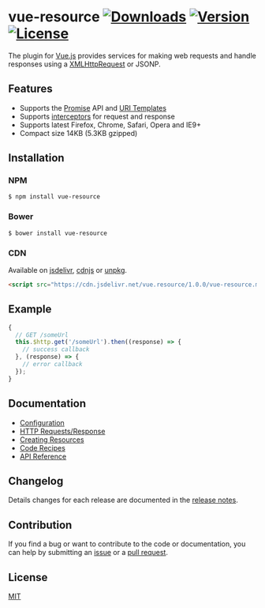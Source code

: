 # vue-resource [![Downloads](https://img.shields.io/npm/dt/vue-resource.svg)](https://www.npmjs.com/package/vue-resource) [![Version](https://img.shields.io/npm/v/vue-resource.svg)](https://www.npmjs.com/package/vue-resource) [![License](https://img.shields.io/npm/l/vue-resource.svg)](https://www.npmjs.com/package/vue-resource)

The plugin for [Vue.js](http://vuejs.org) provides services for making web requests and handle responses using a [XMLHttpRequest](https://developer.mozilla.org/en-US/docs/Web/API/XMLHttpRequest) or JSONP.

## Features

- Supports the [Promise](https://developer.mozilla.org/en-US/docs/Web/JavaScript/Reference/Global_Objects/Promise) API and [URI Templates](https://medialize.github.io/URI.js/uri-template.html)
- Supports [interceptors](docs/http.md#interceptors) for request and response
- Supports latest Firefox, Chrome, Safari, Opera and IE9+
- Compact size 14KB (5.3KB gzipped)

## Installation

### NPM
```
$ npm install vue-resource
```

### Bower
```
$ bower install vue-resource
```

### CDN
Available on [jsdelivr](https://cdn.jsdelivr.net/vue.resource/1.0.0/vue-resource.min.js), [cdnjs](https://cdnjs.com/libraries/vue-resource) or [unpkg](https://unpkg.com/vue-resource@1.0.0/dist/vue-resource.min.js).
```html
<script src="https://cdn.jsdelivr.net/vue.resource/1.0.0/vue-resource.min.js"></script>
```

## Example
```js
{
  // GET /someUrl
  this.$http.get('/someUrl').then((response) => {
    // success callback
  }, (response) => {
    // error callback
  });
}
```

## Documentation

- [Configuration](docs/config.md)
- [HTTP Requests/Response](docs/http.md)
- [Creating Resources](docs/resource.md)
- [Code Recipes](docs/recipes.md)
- [API Reference](docs/api.md)

## Changelog

Details changes for each release are documented in the [release notes](https://github.com/vuejs/vue-resource/releases).

## Contribution

If you find a bug or want to contribute to the code or documentation, you can help by submitting an [issue](https://github.com/vuejs/vue-resource/issues) or a [pull request](https://github.com/vuejs/vue-resource/pulls).

## License

[MIT](http://opensource.org/licenses/MIT)
